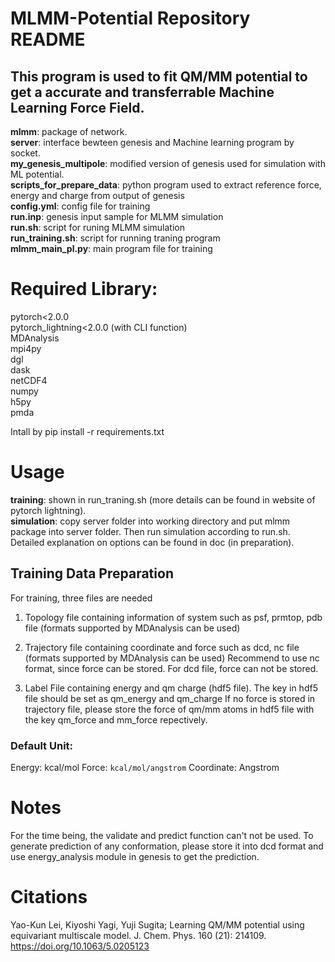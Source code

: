 # MLMM-Potential Repository README

## This program is used to fit QM/MM potential to get a accurate and transferrable Machine Learning Force Field. 

**mlmm**: package of network.  
**server**: interface bewteen genesis and Machine learning program by socket.  
**my_genesis_multipole**: modified version of genesis used for simulation with ML potential.  
**scripts_for_prepare_data**: python program used to extract reference force, energy and charge from output of genesis  
**config.yml**: config file for training  
**run.inp**: genesis input sample for MLMM simulation  
**run.sh**: script for runing MLMM simulation  
**run_training.sh**: script for running traning program  
**mlmm_main_pl.py**: main program file for training  

# Required Library:
pytorch<2.0.0  
pytorch_lightning<2.0.0 (with CLI function)    
MDAnalysis  
mpi4py  
dgl  
dask  
netCDF4  
numpy  
h5py  
pmda  

Intall by pip install -r requirements.txt

# Usage
**training**: shown in run_traning.sh (more details can be found in website of pytorch lightning).  
**simulation**: copy server folder into working directory and put mlmm package into server folder. Then run simulation according to run.sh.  
Detailed explanation on options can be found in doc (in preparation).

## Training Data Preparation
For training, three files are needed
1. Topology file containing information of system such as psf, prmtop, pdb file (formats supported by MDAnalysis can be used)

2. Trajectory file containing coordinate and force such as dcd, nc file (formats supported by MDAnalysis can be used)
   Recommend to use nc format, since force can be stored. For dcd file, force can not be stored.

3. Label File containing energy and qm charge (hdf5 file). The key in hdf5 file should be set as qm_energy and qm_charge
   If no force is stored in trajectory file, please store the force of qm/mm atoms in hdf5 file with the key qm_force and mm_force repectively.

### Default Unit: 
Energy: kcal/mol
Force: `kcal/mol/angstrom`
Coordinate: Angstrom

# Notes
For the time being, the validate and predict function can't not be used. To generate prediction of any conformation, please store it into dcd format and use energy_analysis module in genesis to get the prediction.

# Citations
Yao-Kun Lei, Kiyoshi Yagi, Yuji Sugita; Learning QM/MM potential using equivariant multiscale model. J. Chem. Phys. 160 (21): 214109. https://doi.org/10.1063/5.0205123
